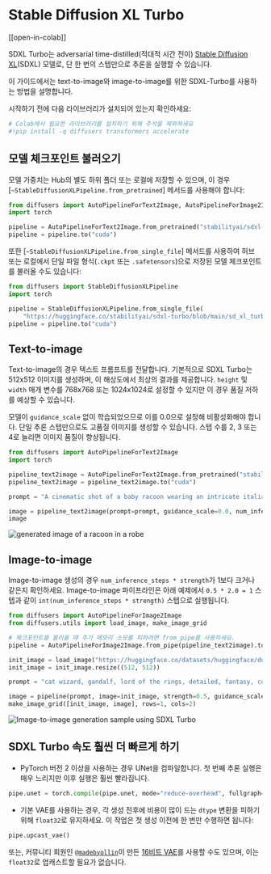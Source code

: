 <!--Copyright 2023 The HuggingFace Team. All rights reserved.

Licensed under the Apache License, Version 2.0 (the "License"); you may not use this file except in compliance with
the License. You may obtain a copy of the License at

http://www.apache.org/licenses/LICENSE-2.0

Unless required by applicable law or agreed to in writing, software distributed under the License is distributed on
an "AS IS" BASIS, WITHOUT WARRANTIES OR CONDITIONS OF ANY KIND, either express or implied. See the License for the
specific language governing permissions and limitations under the License.
-->

# Stable Diffusion XL Turbo

[[open-in-colab]]

SDXL Turbo는 adversarial time-distilled(적대적 시간 전이) [Stable Diffusion XL](https://huggingface.co/papers/2307.01952)(SDXL) 모델로, 단 한 번의 스텝만으로 추론을 실행할 수 있습니다.

이 가이드에서는 text-to-image와 image-to-image를 위한 SDXL-Turbo를 사용하는 방법을 설명합니다.

시작하기 전에 다음 라이브러리가 설치되어 있는지 확인하세요:

```py
# Colab에서 필요한 라이브러리를 설치하기 위해 주석을 제외하세요
#!pip install -q diffusers transformers accelerate
```

## 모델 체크포인트 불러오기

모델 가중치는 Hub의 별도 하위 폴더 또는 로컬에 저장할 수 있으며, 이 경우 [`~StableDiffusionXLPipeline.from_pretrained`] 메서드를 사용해야 합니다:

```py
from diffusers import AutoPipelineForText2Image, AutoPipelineForImage2Image
import torch

pipeline = AutoPipelineForText2Image.from_pretrained("stabilityai/sdxl-turbo", torch_dtype=torch.float16, variant="fp16")
pipeline = pipeline.to("cuda")
```

또한 [`~StableDiffusionXLPipeline.from_single_file`] 메서드를 사용하여 허브 또는 로컬에서 단일 파일 형식(`.ckpt` 또는 `.safetensors`)으로 저장된 모델 체크포인트를 불러올 수도 있습니다:

```py
from diffusers import StableDiffusionXLPipeline
import torch

pipeline = StableDiffusionXLPipeline.from_single_file(
    "https://huggingface.co/stabilityai/sdxl-turbo/blob/main/sd_xl_turbo_1.0_fp16.safetensors", torch_dtype=torch.float16)
pipeline = pipeline.to("cuda")
```

## Text-to-image

Text-to-image의 경우 텍스트 프롬프트를 전달합니다. 기본적으로 SDXL Turbo는 512x512 이미지를 생성하며, 이 해상도에서 최상의 결과를 제공합니다. `height` 및 `width` 매개 변수를 768x768 또는 1024x1024로 설정할 수 있지만 이 경우 품질 저하를 예상할 수 있습니다.

모델이 `guidance_scale` 없이 학습되었으므로 이를 0.0으로 설정해 비활성화해야 합니다. 단일 추론 스텝만으로도 고품질 이미지를 생성할 수 있습니다. 
스텝 수를 2, 3 또는 4로 늘리면 이미지 품질이 향상됩니다.

```py
from diffusers import AutoPipelineForText2Image
import torch

pipeline_text2image = AutoPipelineForText2Image.from_pretrained("stabilityai/sdxl-turbo", torch_dtype=torch.float16, variant="fp16")
pipeline_text2image = pipeline_text2image.to("cuda")

prompt = "A cinematic shot of a baby racoon wearing an intricate italian priest robe."

image = pipeline_text2image(prompt=prompt, guidance_scale=0.0, num_inference_steps=1).images[0]
image
```

<div class="flex justify-center">
    <img src="https://huggingface.co/datasets/huggingface/documentation-images/resolve/main/sdxl-turbo-text2img.png" alt="generated image of a racoon in a robe"/>
</div>

## Image-to-image

Image-to-image 생성의 경우 `num_inference_steps * strength`가 1보다 크거나 같은지 확인하세요. 
Image-to-image 파이프라인은 아래 예제에서 `0.5 * 2.0 = 1` 스텝과 같이 `int(num_inference_steps * strength)` 스텝으로 실행됩니다.

```py
from diffusers import AutoPipelineForImage2Image
from diffusers.utils import load_image, make_image_grid

# 체크포인트를 불러올 때 추가 메모리 소모를 피하려면 from_pipe를 사용하세요.
pipeline = AutoPipelineForImage2Image.from_pipe(pipeline_text2image).to("cuda")

init_image = load_image("https://huggingface.co/datasets/huggingface/documentation-images/resolve/main/diffusers/cat.png")
init_image = init_image.resize((512, 512))

prompt = "cat wizard, gandalf, lord of the rings, detailed, fantasy, cute, adorable, Pixar, Disney, 8k"

image = pipeline(prompt, image=init_image, strength=0.5, guidance_scale=0.0, num_inference_steps=2).images[0]
make_image_grid([init_image, image], rows=1, cols=2)
```

<div class="flex justify-center">
    <img src="https://huggingface.co/datasets/huggingface/documentation-images/resolve/main/sdxl-turbo-img2img.png" alt="Image-to-image generation sample using SDXL Turbo"/>
</div>

## SDXL Turbo 속도 훨씬 더 빠르게 하기

- PyTorch 버전 2 이상을 사용하는 경우 UNet을 컴파일합니다. 첫 번째 추론 실행은 매우 느리지만 이후 실행은 훨씬 빨라집니다.

```py
pipe.unet = torch.compile(pipe.unet, mode="reduce-overhead", fullgraph=True)
```

- 기본 VAE를 사용하는 경우, 각 생성 전후에 비용이 많이 드는 `dtype` 변환을 피하기 위해 `float32`로 유지하세요. 이 작업은 첫 생성 이전에 한 번만 수행하면 됩니다:

```py
pipe.upcast_vae()
```

또는, 커뮤니티 회원인 [`@madebyollin`](https://huggingface.co/madebyollin)이 만든 [16비트 VAE](https://huggingface.co/madebyollin/sdxl-vae-fp16-fix)를 사용할 수도 있으며, 이는 `float32`로 업캐스트할 필요가 없습니다.